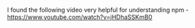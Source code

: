I found the following video very helpful for understanding npm - https://www.youtube.com/watch?v=jHDhaSSKmB0